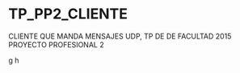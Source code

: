 # TP_PP2_CLIENTE
CLIENTE QUE MANDA MENSAJES UDP, TP DE DE FACULTAD 2015 PROYECTO PROFESIONAL 2

g
h
